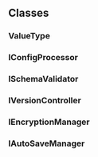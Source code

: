 
## Classes

### ValueType



### IConfigProcessor



### ISchemaValidator



### IVersionController



### IEncryptionManager



### IAutoSaveManager



